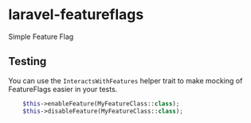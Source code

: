 # laravel-featureflags
Simple Feature Flag


## Testing
You can use the `InteractsWithFeatures` helper trait to make mocking of FeatureFlags easier in your tests.

```php
    $this->enableFeature(MyFeatureClass::class);
    $this->disableFeature(MyFeatureClass::class);
```